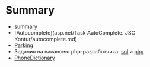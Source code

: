 # Summary

* summary
* [Autocomplete](asp.net/Task AutoComplete. JSC Kontur/autocomplete.md)
* [Parking](asp.net/Parking/ParkingTask.md)
* Задания на вакансию php-разработчика: [sql](sql/inform-mobil/tasksql.md) и [php](php/inform-mobil/tasksql.md)
* [PhoneDictionary](asp.net/phonedictionary/phonedictionary.md)
